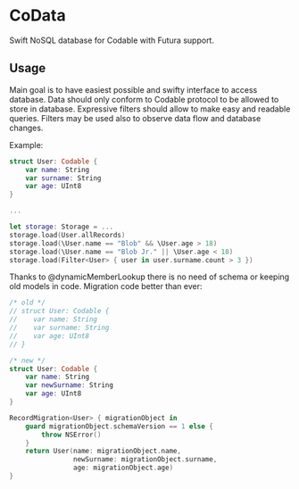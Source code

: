 # CoData

Swift NoSQL database for Codable with Futura support.

## Usage

Main goal is to have easiest possible and swifty interface to access database.
Data should only conform to Codable protocol to be allowed to store in database.
Expressive filters should allow to make easy and readable queries.
Filters may be used also to observe data flow and database changes.

Example:

``` swift
struct User: Codable {
    var name: String
    var surname: String
    var age: UInt8
}

...

let storage: Storage = ...
storage.load(User.allRecords)
storage.load(\User.name == "Blob" && \User.age > 18)
storage.load(\User.name == "Blob Jr." || \User.age < 18)
storage.load(Filter<User> { user in user.surname.count > 3 })
```

Thanks to @dynamicMemberLookup there is no need of schema or keeping old models in code.
Migration code better than ever:

``` swift
/* old */
// struct User: Codable {
//    var name: String
//    var surname: String
//    var age: UInt8
// }

/* new */
struct User: Codable {
    var name: String
    var newSurname: String
    var age: UInt8
}

RecordMigration<User> { migrationObject in
    guard migrationObject.schemaVersion == 1 else {
        throw NSError()
    }
    return User(name: migrationObject.name,
                newSurname: migrationObject.surname,
                age: migrationObject.age)
}
```